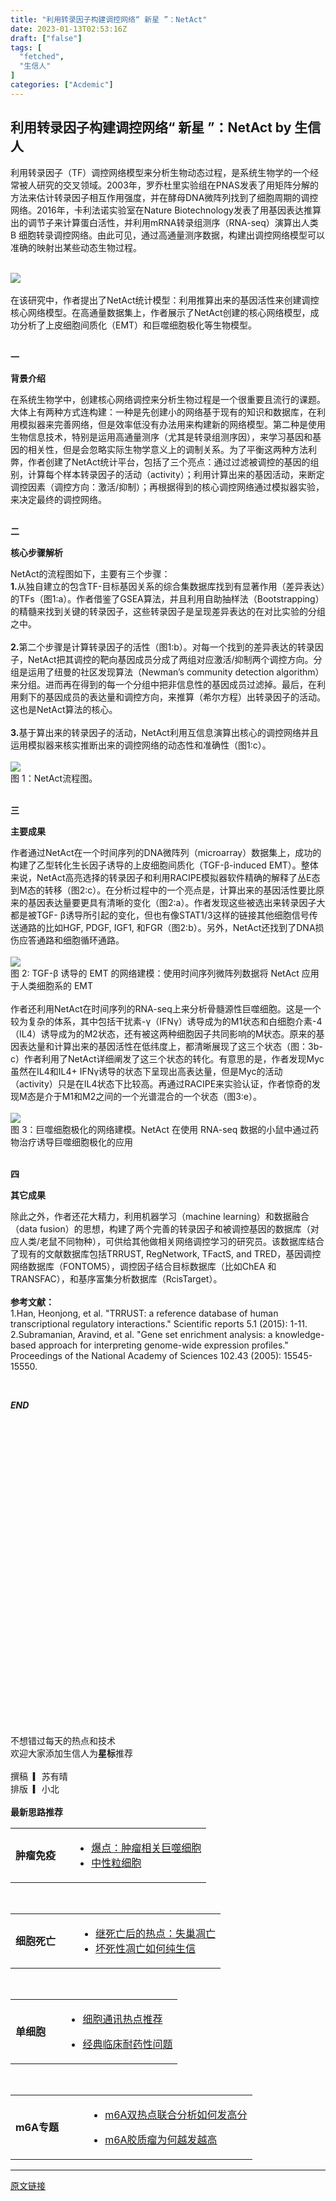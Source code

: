 ```yaml
---
title: "利用转录因子构建调控网络“ 新星 ”：NetAct"
date: 2023-01-13T02:53:16Z
draft: ["false"]
tags: [
  "fetched",
  "生信人"
]
categories: ["Acdemic"]
---
```

利用转录因子构建调控网络“ 新星 ”：NetAct by 生信人
------
<div><section><section powered-by="xiumi.us"><section><section powered-by="xiumi.us"><section><p><span><span>利用转录因子（TF）调控网络模型来分析生物动态过程，是系统生物学的一个经常被人研究的交叉领域。2003年，罗乔杜里实验组在PNAS发表了用矩阵分解的方法来估计转录因子相互作用强度，并在酵母DNA微阵列找到了细胞周期的调控网络。2016年，卡利法诺实验室在Nature Biotechnology发表了用基因表达推算出的调节子来计算蛋白活性，并利用mRNA转录组测序（RNA-seq）演算出人类 B 细胞转录调控网络。由此可见，</span><span>通过高通量测序数据，构建出调控网络模型可以准确的映射出某些动态生物过程。</span><br></span></p></section></section></section></section></section><section><br></section><section><img data-galleryid="" data-ratio="0.4158767772511848" data-s="300,640" data-src="https://mmbiz.qpic.cn/mmbiz_png/N3X4LBoaQjVep9g5tCUY1Xfhpk0ibEzibfgk4JDqoiaiaqVmpGBSAmFqRqEIBx3gvicrlusVaVOwylsDNRibWGvstibRQ/640?wx_fmt=png" data-type="png" data-w="844" src="https://mmbiz.qpic.cn/mmbiz_png/N3X4LBoaQjVep9g5tCUY1Xfhpk0ibEzibfgk4JDqoiaiaqVmpGBSAmFqRqEIBx3gvicrlusVaVOwylsDNRibWGvstibRQ/640?wx_fmt=png"></section><section><br></section><section><span><span>在该研究中，作者提出了</span><span>NetAct统计模型</span><span>：利用推算出来的基因活性来创建调控核心网络模型。在高通量数据集上，作者展示了NetAct创建的核心网络模型，成功分析了上皮细胞间质化（EMT）和巨噬细胞极化等生物模型。</span></span></section><section><span><br></span></section><section><section powered-by="xiumi.us"><section><section powered-by="xiumi.us"><section><p><span><strong><span>一</span></strong></span></p></section></section></section><section><section powered-by="xiumi.us"><section><p><span><strong>背景介绍</strong></span></p></section></section></section></section></section><section><span>在系统生物学中，创建核心网络调控来分析生物过程是一个很重要且流行的课题。大体上有两种方式连构建：一种是先创建小的网络基于现有的知识和数据库，在利用模拟器来完善网络，但是效率低没有办法用来构建新的网络模型。第二种是使用生物信息技术，特别是运用高通量测序（尤其是转录组测序因），来学习基因和基因的相关性，但是会忽略实际生物学意义上的调制关系。为了平衡这两种方法利弊，作者创建了NetAct统计平台，包括了三个亮点：通过过滤被调控的基因的组别，计算每个样本转录因子的活动（activity）；利用计算出来的基因活动，来断定调控因素（调控方向：激活/抑制）；再根据得到的核心调控网络通过模拟器实验，来决定最终的调控网络。</span></section><section><span><br></span></section><section><section powered-by="xiumi.us"><section><section powered-by="xiumi.us"><section><p><span><strong>二</strong></span></p></section></section></section><section><section powered-by="xiumi.us"><section><p><span><strong>核心步骤解析</strong></span></p></section></section></section></section></section><section><span>NetAct的流程图如下，主要有三个步骤：</span></section><section><span><strong>1.</strong>从独自建立的包含TF-目标基因关系的综合集数据库找到有显著作用（差异表达）的TFs（图1:a）。作者借鉴了GSEA算法，并且利用自助抽样法（Bootstrapping）的精髓来找到关键的转录因子，这些转录因子是呈现差异表达的在对比实验的分组之中。</span></section><section><span><br></span></section><section><span><strong>2.</strong>第二个步骤是计算转录因子的活性（图1:b）。对每一个找到的差异表达的转录因子，NetAct把其调控的靶向基因成员分成了两组对应激活/抑制两个调控方向。分组是运用了纽曼的社区发现算法（Newman’s community detection algorithm）来分组。进而再在得到的每一个分组中把非信息性的基因成员过滤掉。最后，在利用剩下的基因成员的表达量和调控方向，来推算（希尔方程）出转录因子的活动。这也是NetAct算法的核心。</span></section><section><span><br></span></section><section><span><strong>3.</strong>基于算出来的转录因子的活动，NetAct利用互信息演算出核心的调控网络并且运用模拟器来核实推断出来的调控网络的动态性和准确性（图1:c）。</span></section><section><span><br></span></section><section><img data-galleryid="" data-ratio="1.037037037037037" data-s="300,640" data-src="https://mmbiz.qpic.cn/mmbiz_png/N3X4LBoaQjVep9g5tCUY1Xfhpk0ibEzibficB9IUhfYBO41xBOwkpSM9XWNk83bALkibQlaoWM7M2Yoleo7w5LMC3Q/640?wx_fmt=png" data-type="png" data-w="756" src="https://mmbiz.qpic.cn/mmbiz_png/N3X4LBoaQjVep9g5tCUY1Xfhpk0ibEzibficB9IUhfYBO41xBOwkpSM9XWNk83bALkibQlaoWM7M2Yoleo7w5LMC3Q/640?wx_fmt=png"></section><section><span>图 1：NetAct流程图。</span></section><section><br></section><section><section powered-by="xiumi.us"><section><section powered-by="xiumi.us"><section><p><span><strong>三<br></strong></span></p></section></section></section><section><section powered-by="xiumi.us"><section><p><span><strong>主要成果</strong></span></p></section></section></section></section></section><section><span><span>作者通过NetAct在一个时间序列的DNA微阵列（microarray）数据集上，成功的构建了</span><span>乙型转化生长因子诱导的上皮细胞间质化</span><span>（TGF-β-induced EMT）。整体来说，NetAct高亮选择的转录因子和利用RACIPE模拟器软件精确的解释了丛E态到M态的转移（图2:c）。在分析过程中的一个亮点是，计算出来的基因活性要比原来的基因表达量要更具有清晰的变化（图2:a）。作者发现这些被选出来转录因子大都是被TGF- β诱导所引起的变化，但也有像STAT1/3这样的链接其他细胞信号传送通路的比如HGF, PDGF, IGF1, 和FGR（图2:b）。另外，NetAct还找到了DNA损伤应答通路和细胞循环通路。<br></span></span></section><section><span><br></span></section><section><img data-galleryid="" data-ratio="0.4715558601782042" data-s="300,640" data-src="https://mmbiz.qpic.cn/mmbiz_png/N3X4LBoaQjVep9g5tCUY1Xfhpk0ibEzibfZQhOAnJwgU9P5ibroohoowZWK61EF1iayV92rNOowlFMQkC1tBdVvtuQ/640?wx_fmt=png" data-type="png" data-w="1459" src="https://mmbiz.qpic.cn/mmbiz_png/N3X4LBoaQjVep9g5tCUY1Xfhpk0ibEzibfZQhOAnJwgU9P5ibroohoowZWK61EF1iayV92rNOowlFMQkC1tBdVvtuQ/640?wx_fmt=png"></section><section><span>图 2: TGF-β 诱导的 EMT 的网络建模：使用时间序列微阵列数据将 NetAct 应用于人类细胞系的 EMT</span></section><section><span><br></span></section><section><span><span>作者还利用NetAct在时间序列的RNA-seq上来</span><span>分析骨髓源性巨噬细胞</span><span>。这是一个较为复杂的体系，其中包括干扰素-γ（IFNγ）诱导成为的M1状态和白细胞介素-4（IL4）诱导成为的M2状态，还有被这两种细胞因子共同影响的M状态。原来的基因表达量和计算出来的基因活性在低纬度上，都清晰展现了这三个状态（图：3b-c）作者利用了NetAct详细阐发了这三个状态的转化。有意思的是，作者发现Myc虽然在IL4和IL4+ IFNγ诱导的状态下呈现出高表达量，但是Myc的活动（activity）只是在IL4状态下比较高。再通过RACIPE来实验认证，作者惊奇的发现M态是介于M1和M2之间的一个光谱混合的一个状态（图3:e）。</span></span></section><section><span><br></span></section><section><img data-galleryid="" data-ratio="0.4692467173462336" data-s="300,640" data-src="https://mmbiz.qpic.cn/mmbiz_png/N3X4LBoaQjVep9g5tCUY1Xfhpk0ibEzibfTYs6iatHJdgN3VqBaCRAmD0kLGn9pMNpziaJGU03c1WXBoLlGad0R0Xw/640?wx_fmt=png" data-type="png" data-w="1447" src="https://mmbiz.qpic.cn/mmbiz_png/N3X4LBoaQjVep9g5tCUY1Xfhpk0ibEzibfTYs6iatHJdgN3VqBaCRAmD0kLGn9pMNpziaJGU03c1WXBoLlGad0R0Xw/640?wx_fmt=png"></section><section><span>图 3：巨噬细胞极化的网络建模。NetAct 在使用 RNA-seq 数据的小鼠中通过药物治疗诱导巨噬细胞极化的应用</span></section><section><span><br></span></section><section><section powered-by="xiumi.us"><section><section powered-by="xiumi.us"><section><p><span><strong><span>四<br></span></strong></span></p></section></section></section><section><section powered-by="xiumi.us"><section><p><span><strong><span>其它成果</span></strong></span></p></section></section></section></section></section><section><span><span>除此之外，作者还花大精力，利用机器学习（machine learning）和数据融合（data fusion）的思想，构建了</span><span>两个完善的转录因子和被调控基因的数据库</span><span>（对应人类/老鼠不同物种），可供给其他做相关网络调控学习的研究员。该数据库结合了现有的文献数据库包括TRRUST, RegNetwork, TFactS, and TRED，基因调控网络数据库（FONTOM5），调控因子结合目标数据库（比如ChEA 和TRANSFAC），和基序富集分析数据库（RcisTarget）。</span></span></section><section><span><br></span></section><section><span><strong><span>参考文献：</span></strong></span></section><section><span>1.Han, Heonjong, et al. "TRRUST: a reference database of human transcriptional regulatory interactions." Scientific reports 5.1 (2015): 1-11.</span></section><section><span>2.Subramanian, Aravind, et al. "Gene set enrichment analysis: a knowledge-based approach for interpreting genome-wide expression profiles." Proceedings of the National Academy of Sciences 102.43 (2005): 15545-15550.</span></section><p><br></p><section powered-by="xiumi.us"><section><section><section><section><section powered-by="xiumi.us"><section><p><span><em><strong>END</strong></em></span></p></section></section><section powered-by="xiumi.us"><section><section><svg viewbox="0 0 1 1"></svg></section></section></section></section></section></section><section powered-by="xiumi.us"><section><section><span>不想错过每天的热点和技术</span></section><section><span><span>欢迎大家添加生信人为</span><span><strong>星标</strong></span><span>推荐</span></span></section><section><br></section><section><span>撰稿  ▎苏有晴</span></section><section><span>排版  ▎小北</span></section><section><br></section></section></section><section><span><strong><span>最新思路推荐</span></strong></span></section><section powered-by="xiumi.us"><section><section powered-by="xiumi.us"><section><section powered-by="xiumi.us"><section powered-by="xiumi.us"><section><table width="577"><tbody><tr opera-tn-ra-comp="_$.pages:0.layers:0.comps:2.classicTable1:0" powered-by="xiumi.us"><td colspan="1" opera-tn-ra-cell="_$.pages:0.layers:0.comps:2.classicTable1:0.td@@0" rowspan="1" width="30.0000%"><section powered-by="xiumi.us"><section><section><strong>肿瘤免疫</strong></section></section></section></td><td colspan="1" rowspan="1" opera-tn-ra-cell="_$.pages:0.layers:0.comps:2.classicTable1:0.td@@1" width="70.0000%"><ul><li><section powered-by="xiumi.us"><section><section><a target="_blank" href="http://mp.weixin.qq.com/s?__biz=MzA5NjU5NjQ4MA==&amp;mid=2651203828&amp;idx=1&amp;sn=c09dbafd10d170359061258913d3c7d6&amp;chksm=8b5f2f9bbc28a68de8996969b13f26c20c051fe30be2bfc409b3391e0764ac2d20bd09efcf2f&amp;scene=21#wechat_redirect" textvalue="爆点肿瘤相关巨噬细胞" linktype="text" imgurl="" imgdata="null" data-itemshowtype="0" tab="innerlink" data-linktype="2" hasload="1">爆点：肿瘤相关巨噬细胞</a></section></section></section></li><li><section><a target="_blank" href="http://mp.weixin.qq.com/s?__biz=MzA5NjU5NjQ4MA==&amp;mid=2651205572&amp;idx=1&amp;sn=5e70d7e07281d07fe784420d5a865284&amp;chksm=8b5f28abbc28a1bd4bd69ac5f1ee13e64f3b0531d780fbedb53f1ab76e6b06e3bc66b266703a&amp;scene=21#wechat_redirect" textvalue="中性粒细胞" linktype="text" imgurl="" imgdata="null" data-itemshowtype="0" tab="innerlink" data-linktype="2" hasload="1">中性粒细胞</a><br></section></li></ul></td></tr></tbody></table></section><section><br></section></section><section powered-by="xiumi.us"><section><table width="577"><tbody><tr opera-tn-ra-comp="_$.pages:0.layers:0.comps:4.classicTable1:0" powered-by="xiumi.us"><td colspan="1" opera-tn-ra-cell="_$.pages:0.layers:0.comps:4.classicTable1:0.td@@0" rowspan="1" width="30.0000%"><section powered-by="xiumi.us"><section><section><strong>细胞死亡</strong></section></section></section></td><td colspan="1" rowspan="1" opera-tn-ra-cell="_$.pages:0.layers:0.comps:4.classicTable1:0.td@@1" width="70.0000%"><ul><li><section powered-by="xiumi.us"><section><section><a target="_blank" href="http://mp.weixin.qq.com/s?__biz=MzA5NjU5NjQ4MA==&amp;mid=2651201615&amp;idx=1&amp;sn=154c456e092116f117e2dd478b05360b&amp;chksm=8b5f2720bc28ae36b5fe6679f26f02b4f4e5dbd40d131841bab2b5b2f750d9eb44755d762f0a&amp;scene=21#wechat_redirect" textvalue="继死亡后的热点：失巢凋亡" linktype="text" imgurl="" imgdata="null" data-itemshowtype="0" tab="innerlink" data-linktype="2" hasload="1">继死亡后的热点：失巢凋亡</a></section></section></section></li><li><section powered-by="xiumi.us"><section><section><a target="_blank" href="http://mp.weixin.qq.com/s?__biz=MzA5NjU5NjQ4MA==&amp;mid=2651188658&amp;idx=2&amp;sn=315a63f3ac3535c60c68df66813cadae&amp;chksm=8b5ceaddbc2b63cb33938f538eef2af8cfd3436c3ac1991581ccbd41bbe96c55277da124b5ba&amp;scene=21#wechat_redirect" textvalue="坏死性凋亡如何纯生信" linktype="text" imgurl="" imgdata="null" data-itemshowtype="0" tab="innerlink" data-linktype="2" hasload="1">坏死性凋亡如何纯生信</a></section></section></section></li></ul></td></tr></tbody></table></section><section><br></section></section><section powered-by="xiumi.us"><section><table width="577"><tbody><tr opera-tn-ra-comp="_$.pages:0.layers:0.comps:3.classicTable1:0" powered-by="xiumi.us"><td colspan="1" opera-tn-ra-cell="_$.pages:0.layers:0.comps:3.classicTable1:0.td@@0" rowspan="1" width="30.0000%"><section powered-by="xiumi.us"><section><section><strong>单细胞</strong></section></section></section></td><td colspan="1" rowspan="1" opera-tn-ra-cell="_$.pages:0.layers:0.comps:3.classicTable1:0.td@@1" width="70.0000%"><ul><li><section powered-by="xiumi.us"><section><p><a target="_blank" href="http://mp.weixin.qq.com/s?__biz=MzA5NjU5NjQ4MA==&amp;mid=2651201367&amp;idx=2&amp;sn=fd6320cc25787ad825b08030f8c8b76e&amp;chksm=8b5f1838bc28912ea7d0c565d000270e5ecfc041d8c66c07ea8edfda31580e55b5567bb06e94&amp;scene=21#wechat_redirect" textvalue="细胞通讯热点推荐" linktype="text" imgurl="" imgdata="null" data-itemshowtype="0" tab="innerlink" data-linktype="2" hasload="1">细胞通讯热点推荐</a></p></section></section></li><li><p><a target="_blank" href="http://mp.weixin.qq.com/s?__biz=MzA5NjU5NjQ4MA==&amp;mid=2651201367&amp;idx=3&amp;sn=f81bd5329ef168d5fe73aad09cbd3475&amp;chksm=8b5f1838bc28912e010356fe1c19e9b454736723eeb98a1604d2fe34ca18b175bf266f6ed3e8&amp;scene=21#wechat_redirect" textvalue="经典临床耐药性问题解决方案，带你发7+" linktype="text" imgurl="" imgdata="null" data-itemshowtype="0" tab="innerlink" data-linktype="2" hasload="1">经典临床耐药性问题</a><br></p></li></ul></td></tr></tbody></table></section><section><br></section><section><section powered-by="xiumi.us"><section><section powered-by="xiumi.us"><section><table width="577"><tbody><tr opera-tn-ra-comp="_$.pages:0.layers:0.comps:5.classicTable1:0" powered-by="xiumi.us"><td colspan="1" opera-tn-ra-cell="_$.pages:0.layers:0.comps:5.classicTable1:0.td@@0" rowspan="1" width="30.0000%"><section powered-by="xiumi.us"><section><section><strong>m6A专题</strong></section></section></section></td><td colspan="1" rowspan="1" opera-tn-ra-cell="_$.pages:0.layers:0.comps:5.classicTable1:0.td@@1" width="70.0000%"><ul><li><section powered-by="xiumi.us"><section><p><a target="_blank" href="http://mp.weixin.qq.com/s?__biz=MzA5NjU5NjQ4MA==&amp;mid=2651204757&amp;idx=1&amp;sn=05dcf96795f30c814d448834bd279532&amp;chksm=8b5f2bfabc28a2ec92d16030e3231f2d23d660b269488a06538e9dc654a404c0bca854533c68&amp;scene=21#wechat_redirect" textvalue="m6A双热点联合分析如何发高分" linktype="text" imgurl="" imgdata="null" data-itemshowtype="0" tab="innerlink" data-linktype="2" hasload="1">m6A双热点联合分析如何发高分</a><br></p></section></section></li><li><p><a target="_blank" href="http://mp.weixin.qq.com/s?__biz=MzA5NjU5NjQ4MA==&amp;mid=2651194302&amp;idx=2&amp;sn=667dd2729c9b0f318f8c96b61a8c1c32&amp;chksm=8b5f04d1bc288dc72998dc9aa1e4958c53548a7a28caabef95a8294d989de934f5defb2b03f9&amp;scene=21#wechat_redirect" textvalue="同样是m6A胶质瘤为何越发越高" linktype="text" imgurl="" imgdata="null" data-itemshowtype="0" tab="innerlink" data-linktype="2" hasload="1">m6A胶质瘤为何越发越高</a></p></li></ul></td></tr></tbody></table></section></section></section></section></section></section></section></section></section></section></section><section><section><section powered-by="xiumi.us"><section><section powered-by="xiumi.us"><section powered-by="xiumi.us"><section><section powered-by="xiumi.us"><section><section><mp-common-profile data-pluginname="mpprofile" data-weui-theme="light" data-id="MzA5NjU5NjQ4MA==" data-headimg="http://mmbiz.qpic.cn/mmbiz_png/N3X4LBoaQjXx9AaerbA2B1eY8JIqYKic9yxkz7azKIiamGsSMalj5x4umu17g1juZGJP1gX70Bic2ibtQF1pibaxcag/0?wx_fmt=png" data-nickname="生信人" data-alias="biosxr" data-signature="共同学习生物信息学知识，共同探究生物奥秘。" data-from="0" data-is_biz_ban="0"></mp-common-profile></section></section></section></section></section></section></section></section></section></section></section></section><p><mp-style-type data-value="3"></mp-style-type></p></div>  
<hr>
<a href="https://mp.weixin.qq.com/s/gesTGoR5MaR3pImzrntJJA",target="_blank" rel="noopener noreferrer">原文链接</a>
